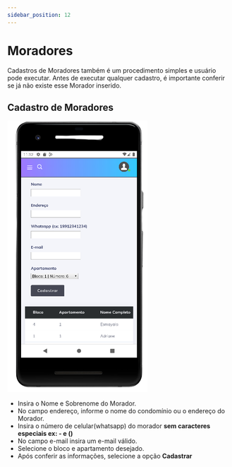 ```yaml
---
sidebar_position: 12
---
```


# Moradores

Cadastros de Moradores também é um procedimento simples e usuário pode executar. Antes de executar qualquer cadastro, é importante conferir se já não existe esse Morador inserido.

## Cadastro de Moradores
![morador](../../static/img/morador.png)
- Insira o Nome e Sobrenome do Morador.
- No campo endereço, informe o nome do condomínio ou o endereço do Morador.
- Insira o número de celular(whatsapp) do morador **sem caracteres especiais  ex:  - e ()**
- No campo e-mail insira um e-mail válido.
- Selecione o bloco e apartamento desejado.
- Após conferir as informações, selecione a opção **Cadastrar**
